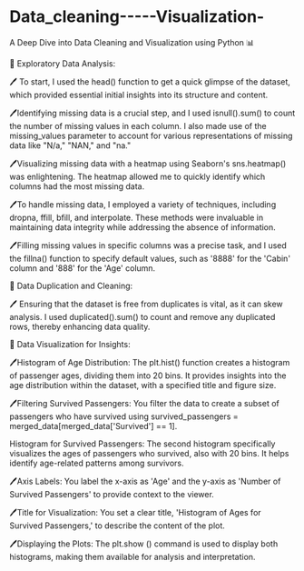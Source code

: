 # Data_cleaning-----Visualization-
 A Deep Dive into Data Cleaning and Visualization using Python 📊


📌 Exploratory Data Analysis:

🖊 To start, I used the head() function to get a quick glimpse of the dataset, which provided essential initial insights into its structure and content.

🖊Identifying missing data is a crucial step, and I used isnull().sum() to count the number of missing values in each column. I also made use of the missing_values parameter to account for various representations of missing data like "N/a," "NAN," and "na."

🖊Visualizing missing data with a heatmap using Seaborn's sns.heatmap() was enlightening. The heatmap allowed me to quickly identify which columns had the most missing data.

🖊To handle missing data, I employed a variety of techniques, including dropna, ffill, bfill, and interpolate. These methods were invaluable in maintaining data integrity while addressing the absence of information.

🖊Filling missing values in specific columns was a precise task, and I used the fillna() function to specify default values, such as '8888' for the 'Cabin' column and '888' for the 'Age' column.

📌 Data Duplication and Cleaning:

🖊 Ensuring that the dataset is free from duplicates is vital, as it can skew analysis. I used duplicated().sum() to count and remove any duplicated rows, thereby enhancing data quality.

📌 Data Visualization for Insights:

🖊Histogram of Age Distribution: The plt.hist() function creates a histogram of passenger ages, dividing them into 20 bins. It provides insights into the age distribution within the dataset, with a specified title and figure size.

🖊Filtering Survived Passengers: You filter the data to create a subset of passengers who have survived using survived_passengers = merged_data[merged_data['Survived'] == 1].

Histogram for Survived Passengers: The second histogram specifically visualizes the ages of passengers who survived, also with 20 bins. It helps identify age-related patterns among survivors.

🖊Axis Labels: You label the x-axis as 'Age' and the y-axis as 'Number of Survived Passengers' to provide context to the viewer.

🖊Title for Visualization: You set a clear title, 'Histogram of Ages for Survived Passengers,' to describe the content of the plot.

🖊Displaying the Plots: The plt.show
() command is used to display both histograms, making them available for analysis and interpretation.
